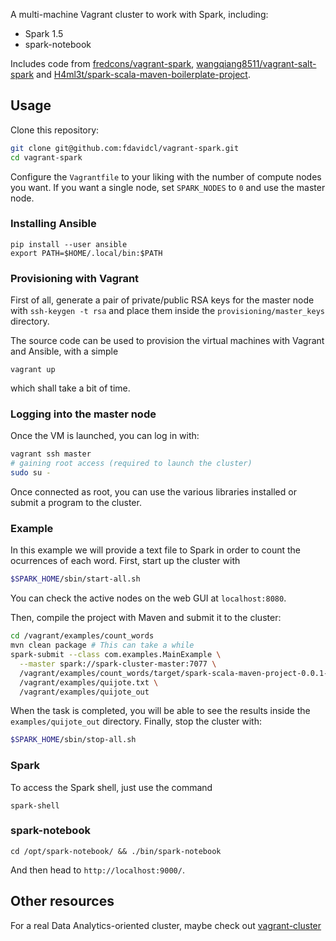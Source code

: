 A multi-machine Vagrant cluster to work with Spark, including:
- Spark 1.5
- spark-notebook

Includes code from [fredcons/vagrant-spark](https://github.com/fredcons/vagrant-spark), [wangqiang8511/vagrant-salt-spark](https://github.com/wangqiang8511/vagrant-salt-spark) and [H4ml3t/spark-scala-maven-boilerplate-project](https://github.com/H4ml3t/spark-scala-maven-boilerplate-project).

## Usage

Clone this repository: 

```sh
git clone git@github.com:fdavidcl/vagrant-spark.git
cd vagrant-spark
```

Configure the `Vagrantfile` to your liking with the number of compute nodes you want. If you want a single node, set `SPARK_NODES` to `0` and use the master node.

### Installing Ansible

```
pip install --user ansible
export PATH=$HOME/.local/bin:$PATH
```

### Provisioning with Vagrant

First of all, generate a pair of private/public RSA keys for the master node with `ssh-keygen -t rsa` and place them inside the `provisioning/master_keys` directory.

The source code can be used to provision the virtual machines with Vagrant and Ansible, with a simple

```
vagrant up
```

which shall take a bit of time.

### Logging into the master node

Once the VM is launched, you can log in with:

```sh
vagrant ssh master
# gaining root access (required to launch the cluster)
sudo su -
```

Once connected as root, you can use the various libraries installed or submit a program to the cluster.

### Example

In this example we will provide a text file to Spark in order to count the ocurrences of each word. First, start up the cluster with

```sh
$SPARK_HOME/sbin/start-all.sh
```

You can check the active nodes on the web GUI at `localhost:8080`.

Then, compile the project with Maven and submit it to the cluster:

```sh
cd /vagrant/examples/count_words
mvn clean package # This can take a while
spark-submit --class com.examples.MainExample \
  --master spark://spark-cluster-master:7077 \
  /vagrant/examples/count_words/target/spark-scala-maven-project-0.0.1-SNAPSHOT-jar-with-dependencies.jar \
  /vagrant/examples/quijote.txt \
  /vagrant/examples/quijote_out
```

When the task is completed, you will be able to see the results inside the `examples/quijote_out` directory. Finally, stop the cluster with:

```sh
$SPARK_HOME/sbin/stop-all.sh
```

### Spark

To access the Spark shell, just use the command

```
spark-shell
```

### spark-notebook

```
cd /opt/spark-notebook/ && ./bin/spark-notebook
```

And then head to `http://localhost:9000/`.

## Other resources

For a real Data Analytics-oriented cluster, maybe check out [vagrant-cluster](https://github.com/irifed/vagrant-cluster)
